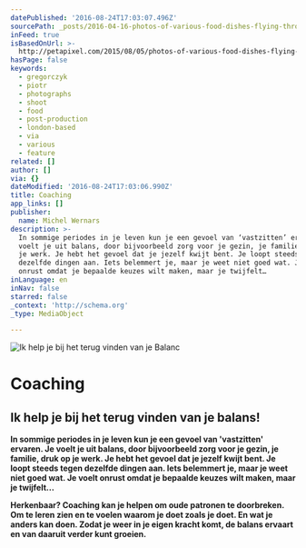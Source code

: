 ```yaml
---
datePublished: '2016-08-24T17:03:07.496Z'
sourcePath: _posts/2016-04-16-photos-of-various-food-dishes-flying-through-the-air.md
inFeed: true
isBasedOnUrl: >-
  http://petapixel.com/2015/08/05/photos-of-various-food-dishes-flying-through-the-air/
hasPage: false
keywords:
  - gregorczyk
  - piotr
  - photographs
  - shoot
  - food
  - post-production
  - london-based
  - via
  - various
  - feature
related: []
author: []
via: {}
dateModified: '2016-08-24T17:03:06.990Z'
title: Coaching
app_links: []
publisher:
  name: Michel Wernars
description: >-
  In sommige periodes in je leven kun je een gevoel van ‘vastzitten’ ervaren. Je
  voelt je uit balans, door bijvoorbeeld zorg voor je gezin, je familie, druk op
  je werk. Je hebt het gevoel dat je jezelf kwijt bent. Je loopt steeds tegen
  dezelfde dingen aan. Iets belemmert je, maar je weet niet goed wat. Je voelt
  onrust omdat je bepaalde keuzes wilt maken, maar je twijfelt…
inLanguage: en
inNav: false
starred: false
_context: 'http://schema.org'
_type: MediaObject

---
```

![Ik help je bij het terug vinden van je Balanc](https://the-grid-user-content.s3-us-west-2.amazonaws.com/bfb9b12b-71c8-465a-a2ea-4d5bb47f0a52.jpg)

# Coaching

## Ik help je bij het terug vinden van je balans!

**In sommige periodes in je leven kun je een gevoel van 'vastzitten' ervaren. Je voelt je uit balans, door bijvoorbeeld zorg voor je gezin, je familie, druk op je werk. Je hebt het gevoel dat je jezelf kwijt bent. Je loopt steeds tegen dezelfde dingen aan. Iets belemmert je, maar je weet niet goed wat. Je voelt onrust omdat je bepaalde keuzes wilt maken, maar je twijfelt...**

**Herkenbaar? Coaching kan je helpen om oude patronen te doorbreken. Om te leren zien en te voelen waarom je doet zoals je doet. En wat je anders kan doen. Zodat je weer in je eigen kracht komt, de balans ervaart en van daaruit verder kunt groeien.**